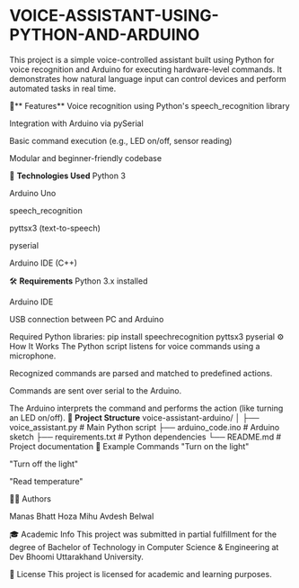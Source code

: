 # VOICE-ASSISTANT-USING-PYTHON-AND-ARDUINO
This project is a simple voice-controlled assistant built using Python for voice recognition and Arduino for executing hardware-level commands. It demonstrates how natural language input can control devices and perform automated tasks in real time.

🔧** Features**
Voice recognition using Python's speech_recognition library

Integration with Arduino via pySerial

Basic command execution (e.g., LED on/off, sensor reading)

Modular and beginner-friendly codebase

🧠 **Technologies Used**
Python 3

Arduino Uno

speech_recognition

pyttsx3 (text-to-speech)

pyserial

Arduino IDE (C++)

🛠️ **Requirements**
Python 3.x installed

Arduino IDE

USB connection between PC and Arduino

Required Python libraries:
pip install speechrecognition pyttsx3 pyserial
⚙️ How It Works
The Python script listens for voice commands using a microphone.

Recognized commands are parsed and matched to predefined actions.

Commands are sent over serial to the Arduino.

The Arduino interprets the command and performs the action (like turning an LED on/off).
📂 **Project Structure**
voice-assistant-arduino/
│
├── voice_assistant.py       # Main Python script
├── arduino_code.ino         # Arduino sketch
├── requirements.txt         # Python dependencies
└── README.md                # Project documentation
🎯 Example Commands
"Turn on the light"

"Turn off the light"

"Read temperature"

👨‍💻 Authors

Manas Bhatt
Hoza Mihu
Avdesh Belwal

🎓 Academic Info
This project was submitted in partial fulfillment for the degree of Bachelor of Technology in Computer Science & Engineering at Dev Bhoomi Uttarakhand University.

📜 License
This project is licensed for academic and learning purposes.

